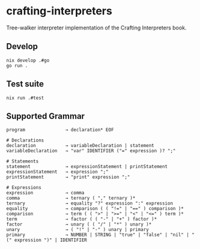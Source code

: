 # crafting-interpreters

Tree-walker interpreter implementation of the Crafting Interpreters book.

## Develop

```
nix develop .#go
go run .
```

## Test suite

```
nix run .#test
```

## Supported Grammar

```
program               → declaration* EOF

# Declarations
declaration           → variableDeclaration | statement
variableDeclaration   → "var" IDENTIFIER ("=" expression )? ";"

# Statements
statement             → expressionStatement | printStatement
expressionStatement   → expression ";"
printStatement        → "print" expression ";"

# Expressions
expression            → comma
comma                 → ternary ( "," ternary )*
ternary               → equality "?" expression ":" expression
equality              → comparison ( ( "!=" | "==" ) comparison )*
comparison            → term ( ( ">" | ">=" | "<" | "<=" ) term )*
term                  → factor ( ( "-" | "+" ) factor )*
factor                → unary ( ( "/" | "*" ) unary )*
unary                 → ( "!" | "-" ) unary | primary
primary               → NUMBER | STRING | "true" | "false" | "nil" | "(" expression ")" | IDENTIFIER
```